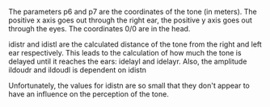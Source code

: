 The parameters p6 and p7 are the coordinates of the tone (in meters). The
positive x axis goes out through the right ear, the positive y axis goes out
through the eyes. The coordinates 0/0 are in the head. 

idistr and idistl are the calculated distance of the tone from the right and left ear respectively.
This leads to the calculation of how much the tone is delayed until it reaches the ears: idelayl and idelayr.
Also, the amplitude ildoudr and ildoudl is dependent on idistn

Unfortunately, the values for idistn are so small that they don't appear to have an influence on the perception of the tone. 
